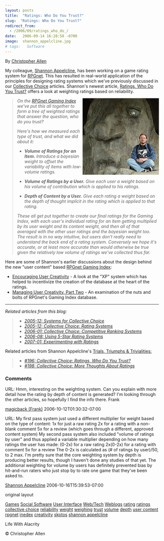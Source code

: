 ```yaml
---
layout: posts
title:  "Ratings: Who Do You Trust?"
slug:  "Ratings: Who Do You Trust?"
redirect_from:
  - /2006/09/ratings_who_do_/
date:   2006-09-14 16:28:58 -0700
image:  shannon_appelcline.jpg
# tags:   Software
---
```


By [Christopher Allen](lwa/about)

My colleague, [Shannon Appelcline](http://www.skotos.net/about/staff/shannon_appelcline.php), has been working on a game rating system for [RPGnet](http://www.rpg.net). This has resulted in real-world application of the principles for designing rating systems which we've previously discussed in our [Collective Choice](/2005/12/collective_choi.html) articles. Shannon's newest article, [Ratings, Who Do You Trust?](http://www.skotos.net/articles/TTnT_/TTnT_196.phtml) offers a look at weighting ratings based on reliability.

><img width="250px" align="right" src="../assets/images/shannon_appelcline.jpg" alt="shannon_appelcline"/>

>_On the [RPGnet Gaming Index](http://index.rpg.net/) we've put this all together to form a tree of weighted ratings that answer the question, _who do you trust_?_
> 
> _Here's how we measured each type of trust, and what we did about it:_
> 
> * _**Volume of Ratings for an Item.** Introduce a bayesian weight to offset the variability of items with low-volume ratings._
>     
> * _**Volume of Ratings by a User.** Give each user a weight based on his volume of contribution which is applied to his ratings._
>     
> * _**Depth of Content by a User.** Give each rating a weight based on the depth of thought implicit in the rating which is applied to that rating._
>     
> 
> _These all get put together to create our final ratings for the Gaming Index, with each user's individual rating for an item getting multiplied by its user weight and its content weight, and then all of that averaged with the other user ratings and the bayesian weight too. The result is in no way intuitive, but users don't really need to understand the back end of a rating system. Conversely we hope it's accurate, or at least more accurate than would otherwise be true given the relatively low volume of ratings we've collected thus far._

Here are some of Shannon's earlier discussions about the design behind the new "user content" based [RPGnet Gaming Index](http://index.rpg.net):

* [Encouraging User Creativity](http://www.skotos.net/articles/TTnT_/TTnT_191.phtml) \- A look at the "XP" system which has helped to incentivize the creation of the database at the heart of the ratings.
* [Managing User Creativity, Part Two](http://www.skotos.net/articles/TTnT_/TTnT_193.phtml) \- An examination of the nuts and bolts of RPGnet's Gaming Index database.

* * *

_Related articles from this blog:_

> * _[2005-12: Systems for Collective Choice](/2005/12/systems_for_col.html)_
> * _[2005-12: Collective Choice: Rating Systems](/2005/12/collective_choi.html)_
> * _[2006-01: Collective Choice: Competitive Ranking Systems](/2006/01/ranking_systems.html)_
> * _[2006-08: Using 5-Star Rating Systems](/2006/08/using_5star_rat.html)_
> * _[2007-01: Experimenting with Ratings](/2007/01/collective_choi.html)_

Related articles from Shannon Appelcline's [Trials, Triumphs & Trivialities:](http://www.skotos.net/articles/show-column.phtml?colname=TTnT_)

> * _[#196: Collective Choice: Ratings, Who Do You Trust?](http://www.skotos.net/articles/TTnT_/TTnT_196.phtml)_
> * _[#198: Collective Choice: More Thoughts About Ratings](http://www.skotos.net/articles/TTnT_/TTnT_198.phtml)_

### Comments

URL: Hmm, interesting on the weighting system. Can you explain with more detail how the rating by depth of content is generated? I'm looking through the other articles, so hopefully I find the info there. Frank

[magicback (Frank)](#) 2006-10-12T01:30:32-07:00

URL: My first pass system just used a different multiplier for weight based on the type of content: 1x for just a raw rating 2x for a rating with a non-blank comment 5x for a review (which goes through a different, approved content system) My second pass system also included "volume of ratings by user" and thus applied a variable multiplier depending on how many ratings the user has made: (0-2x) for a raw rating 2x(0-2x) for a rating with comment 5x for a review The 0-2x is calculated as (# of ratings by user)/50, to 2 max. I'm pretty sure that the core weighting system by depth is producing better results, though I haven't done any studies of that yet. The additional weighting for volume by users has definitely prevented bias by hit-and-run raters who just stop by to rate one game that they've been asked to.

[Shannon Appelcline](#) 2006-10-16T15:39:53-07:00

original layout

[Games](/tags/games/) [Social Software](/tags/social-software/) [User Interface](/tags/user-interface/) [Web/Tech](/tags/web/tech/) [Weblogs](/tags/weblogs/) [rating](/tags/rating/) [ratings](/tags/ratings/) [collective choice](/tags/collective-choice/) [reliability](/tags/reliability/) [weight](/tags/weight/) [weighing](/tags/weighing/) [trust](/tags/trust/) [volume](/tags/volume/) [depth](/tags/depth/) [user content](/tags/user-content/) [rpgnet](/tags/rpgnet/) [inedex](/tags/inedex/) [creativity](/tags/creativity/) [skotos](/tags/skotos/) [shannon appelcline](/tags/shannon-appelcline/)

Life With Alacrity

© Christopher Allen